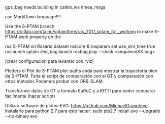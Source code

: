 gps_bag needs building in catkin_ws nmea_msgs 

use MarkDown language!!!!

Use the S-PTAM branch https://gitlab.com/taihu/sptam/tree/ras_2017_sptam_full_working to make S-PTAM work properly on the


rus S-PTAM on Rosario dataset
roscore &
rosparam set use_sim_time true
roslaunch sptam zed_bag.launch
rosbag play --clock <sequenceXX.bag>

[crear configuración para levantar con rviz]

Plotters
el Plot de S-PTAM plot-paths anda para mostrar la trayectoria bien de S-PTAM. Falta el script de comparación con el GT y comparación con otros métodos
Podemos probar con ORB-SLAM.

Transformar datos de GT a formato EuRoC y a KITTI para poder comparar fácilmente (hacer script)

Utilizar software de ploteo EVO: https://github.com/MichaelGrupp/evo
Instalarlo para python 2.7 para esto hacer:
sudo pip2.7 install evo --upgrade --no-binary evo









